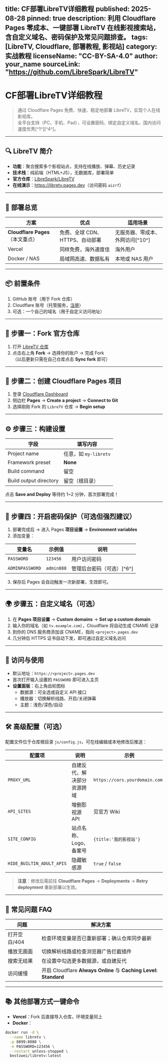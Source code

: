 title: CF部署LibreTV详细教程
published: 2025-08-28
pinned: true
description: 利用 Cloudflare Pages 零成本、一键部署 LibreTV 在线影视搜索站，含自定义域名、密码保护及常见问题排查。
tags: [LibreTV, Cloudflare, 部署教程, 影视站]
category: 实战教程
licenseName: "CC-BY-SA-4.0"
author: your_name
sourceLink: "https://github.com/LibreSpark/LibreTV"
---

# CF部署LibreTV详细教程

> 通过 Cloudflare Pages 免费、快速、稳定地部署 LibreTV，实现个人在线影视库。  
> 全平台支持（PC、手机、Pad），可设置密码、绑定自定义域名，国内访问速度优秀[^1^][^4^]。

---

## 🔍 LibreTV 简介

- **功能**：聚合搜索多个影视站点，支持在线播放、弹幕、历史记录  
- **技术栈**：纯前端（HTML+JS），无数据库，部署简单  
- **官方仓库**：[LibreSpark/LibreTV](https://github.com/LibreSpark/LibreTV)  
- **在线演示**：<https://libretv.pages.dev>（访问密码 `aizrf`）

---

## 🚀 部署总览

| 方案 | 优点 | 适用场景 |
|---|---|---|
| **Cloudflare Pages**（本文重点） | 免费、全球 CDN、HTTPS、自动部署 | 无服务器、零成本、外网访问[^10^] |
| Vercel | 同样免费，海外速度佳 | 海外用户 |
| Docker / NAS | 局域网高速、数据私有 | 本地或 NAS 用户 |

---

## 📦 前置条件

1. GitHub 账号（用于 Fork 仓库）  
2. Cloudflare 账号（托管服务，[注册](https://dash.cloudflare.com/sign-up)）  
3. 可选：一个自己的域名（用于自定义访问地址）

---

## 🚧 步骤一：Fork 官方仓库

1. 打开 [LibreTV 仓库](https://github.com/LibreSpark/LibreTV)  
2. 点击右上角 **Fork** → 选择你的账户 → 完成 Fork  
   （以后更新只需在自己仓库点击 **Sync fork** 即可）

---

## 🚧 步骤二：创建 Cloudflare Pages 项目

1. 登录 [Cloudflare Dashboard](https://dash.cloudflare.com)  
2. 侧边栏 **Pages** → **Create a project** → **Connect to Git**  
3. 选择刚刚 Fork 的 `LibreTV` 仓库 → **Begin setup**

---

## ⚙️ 步骤三：构建设置

| 字段 | 填写内容 |
|---|---|
| Project name | 任意，如 `my-libretv` |
| Framework preset | **None** |
| Build command | 留空 |
| Build output directory | 留空（根目录） |

点击 **Save and Deploy** 等待约 1~2 分钟，首次部署完成！

---

## 🔐 步骤四：开启密码保护（可选但强烈建议）

1. 部署完成后 → 进入 Pages **项目设置** → **Environment variables**  
2. 添加变量：

| 变量名 | 示例值 | 说明 |
|---|---|---|
| `PASSWORD` | `123456` | 用户访问密码 |
| `ADMINPASSWORD` | `admin888` | 管理后台密码（可选）[^6^] |

3. 保存后 Pages 会自动触发一次新部署，生效即可。

---

## 🌍 步骤五：自定义域名（可选）

1. 在 **Pages 项目设置** → **Custom domains** → **Set up a custom domain**  
2. 输入你的域名（如 `tv.example.com`），Cloudflare 将自动生成 CNAME 记录  
3. 到你的 DNS 服务商添加该 CNAME，指向 `<project>.pages.dev`  
4. 几分钟后 HTTPS 证书自动下发，即可通过自定义域名访问

---

## 🎯 访问与使用

- 默认地址：`https://<project>.pages.dev`  
- 首次打开输入设置的 `PASSWORD` 即可进入主页  
- **设置面板**：右上角齿轮图标  
  - 数据源：可全选或自定义 API 接口  
  - 播放器：切换解析线路、开启/关闭弹幕  
  - 主题：浅色/深色/自动

---

## 🛠️ 高级配置（可选）

配置文件位于仓库根目录 `js/config.js`，可在线编辑或本地修改后推送：

| 配置项 | 说明 | 示例 |
|---|---|---|
| `PROXY_URL` | 自建反代，解决部分资源跨域 | `https://cors.yourdomain.com/` |
| `API_SITES` | 增删影视源 API | 见官方 Wiki |
| `SITE_CONFIG` | 站点名称、Logo、备案号 | `{title:'我的影视站'}` |
| `HIDE_BUILTIN_ADULT_APIS` | 隐藏敏感源 | `true` / `false` |

> **注意**：修改后需前往 **Cloudflare Pages** → **Deployments** → **Retry deployment** 重新部署以生效。

---

## 🐛 常见问题 FAQ

| 问题 | 解决方案 |
|---|---|
| 打开空白/404 | 检查环境变量是否已重新部署；确认仓库同步最新 |
| 播放无画面 | 切换解析线路或检查浏览器广告拦截插件 |
| 搜索无结果 | 在设置中勾选更多数据源，或自建反代 |
| 访问缓慢 | 开启 Cloudflare **Always Online** 与 **Caching Level: Standard** |

---

## 📚 其他部署方式一键命令

- **Vercel**：Fork 后直接导入仓库，环境变量同上  
- **Docker**：

```bash
docker run -d \
  --name libretv \
  -p 8899:8080 \
  -e PASSWORD=123456 \
  --restart unless-stopped \
  bestzwei/libretv:latest

